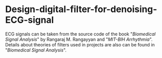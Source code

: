 # Design-digital-filter-for-denoising-ECG-signal
ECG signals can be taken from the source code of the book "*Biomedical Signal Analysis*" by Rangaraj M. Rangayyan and "*MIT-BIH Arrhythmia*". Details about theories of filters used in projects are also can be found in "*Biomedical Signal Analysis*".
